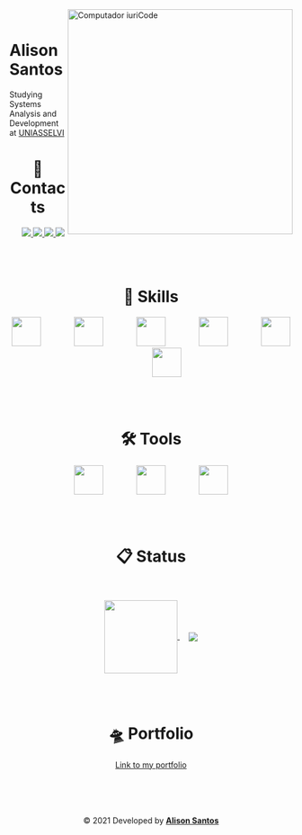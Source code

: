 <img src="https://raw.githubusercontent.com/MicaelliMedeiros/micaellimedeiros/master/image/computer-illustration.png" width="400px" align="right" alt="Computador iuriCode"/>

<br>

<h1> Alison Santos </h1>

 Studying Systems Analysis and Development at <a href="https://portal.uniasselvi.com.br/">UNIASSELVI</a>


<h1 align="center">📲️ Contacts</h1>

<p align="center">&nbsp;&nbsp;&nbsp;&nbsp;
  <a href="mailto:alisonsantoso22@gmail.com" alt="Gmail">
  <img src="https://img.shields.io/badge/Gmail-D14836?style=for-the-badge&logo=gmail&logoColor=white" />
  </a>

  <a href="https://www.linkedin.com/in/alison-santos-968170180/" alt="Linkedin">
  <img src="https://img.shields.io/badge/LinkedIn-0077B5?style=for-the-badge&logo=linkedin&logoColor=white"/>
  </a>
 
  <a href="https://www.facebook.com/profile.php?id=100010942952697" alt="Facebook">
  <img src="https://img.shields.io/badge/Facebook-1877F2?style=for-the-badge&logo=facebook&logoColor=white"/>
  </a>

  <a href="https://www.instagram.com/alisonsantosofc/" alt="Instagram">
  <img src="https://img.shields.io/badge/Instagram-E4405F?style=for-the-badge&logo=instagram&logoColor=white"/>
  </a>
</p>

<br/>
<br/>

<div align="center">
  <h1 align="center">🚀 Skills</h1>

  <p align="center">
    <img height="52" src="https://i.ibb.co/QJhWHgC/javascript-original-logo-icon-146455.png">
    &nbsp;&nbsp;&nbsp;&nbsp;&nbsp;&nbsp;&nbsp;&nbsp;&nbsp;&nbsp;&nbsp;&nbsp;&nbsp;
    <img height="52" src="https://i.ibb.co/CMLscvN/typescript-original-logo-icon-146317.png">
    &nbsp;&nbsp;&nbsp;&nbsp;&nbsp;&nbsp;&nbsp;&nbsp;&nbsp;&nbsp;&nbsp;&nbsp;&nbsp;
    <img height="52" src="https://i.ibb.co/pZ6wHd0/sass-original-logo-icon-146350.png">	
     &nbsp;&nbsp;&nbsp;&nbsp;&nbsp;&nbsp;&nbsp;&nbsp;&nbsp;&nbsp;&nbsp;&nbsp;&nbsp;
    <img height="52" src= "https://i.ibb.co/svqX7q2/react.png">
    &nbsp;&nbsp;&nbsp;&nbsp;&nbsp;&nbsp;&nbsp;&nbsp;&nbsp;&nbsp;&nbsp;&nbsp;&nbsp;
    <img height="52" src="https://i.ibb.co/YywhwD8/react-native-original-logo-icon-146374.png">
    &nbsp;&nbsp;&nbsp;&nbsp;&nbsp;&nbsp;&nbsp;&nbsp;&nbsp;&nbsp;&nbsp;&nbsp;&nbsp;
    <img height="52" src="https://i.ibb.co/0czrz2C/node.png">
  </p>	
</div>
<br>
<br>

<div align="center">
  <h1 align="center">🛠️ Tools</h1>

  <p align="center">
    <img height="52" src="https://i.ibb.co/sj3mwMT/visual-studio-code.png">
    &nbsp;&nbsp;&nbsp;&nbsp;&nbsp;&nbsp;&nbsp;&nbsp;&nbsp;&nbsp;&nbsp;&nbsp;&nbsp;
    <img height="52" src="https://i.ibb.co/0m6d7xD/git.png">
    &nbsp;&nbsp;&nbsp;&nbsp;&nbsp;&nbsp;&nbsp;&nbsp;&nbsp;&nbsp;&nbsp;&nbsp;&nbsp;
    <img height="52" src="https://i.ibb.co/JvxvpMj/figma-logo-icon-170157.png">
  </p>	
</div>
<br>
<br>

<h1 align="center">📋️ Status</h1>
<br>
  
<p align="center">
  <a href="https://github.com/anuraghazra/github-redme-stats">
    <img align="center" height="130" src="https://github-readme-stats.vercel.app/api?username=alisonsantosofc&hide=prs,issues&show_icons=true&theme=graywhite"/>
  </a>
  &nbsp; &nbsp;
  <a href="https://github-readme-stats.vercel.app/api/top-langs/?username=alisonsantosofc&theme=vision-friendly-dark">
    <img align="center" src="https://github-readme-stats.vercel.app/api/top-langs/?username=alisonsantosofc&theme=graywhite&langs_count=6"/>
  </a>
</p>
<br>
<br>
<div align="center">
  <h1>🛸️ Portfolio</h1>
  <a href="https://alisonsantosofc.github.io/alison-web-developer/">Link to my portfolio</a>
</div>
<br>
<br>
<br>
<br>
<p align="center">&copy; 2021 Developed by <b><a href="https://alisonsantosofc.github.io/alison-web-developer/">Alison Santos</a></b><p>
